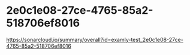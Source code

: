 # 2e0c1e08-27ce-4765-85a2-518706ef8016
https://sonarcloud.io/summary/overall?id=examly-test_2e0c1e08-27ce-4765-85a2-518706ef8016
